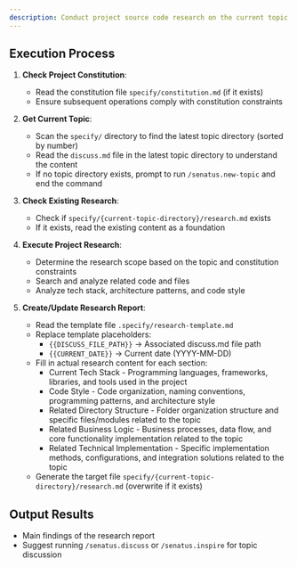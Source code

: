 ```yaml
---
description: Conduct project source code research on the current topic and update the research report
---
```


## Execution Process

1. **Check Project Constitution**:
   - Read the constitution file `specify/constitution.md` (if it exists)
   - Ensure subsequent operations comply with constitution constraints

2. **Get Current Topic**:
   - Scan the `specify/` directory to find the latest topic directory (sorted by number)
   - Read the `discuss.md` file in the latest topic directory to understand the content
   - If no topic directory exists, prompt to run `/senatus.new-topic` and end the command

3. **Check Existing Research**:
   - Check if `specify/{current-topic-directory}/research.md` exists
   - If it exists, read the existing content as a foundation

4. **Execute Project Research**:
   - Determine the research scope based on the topic and constitution constraints
   - Search and analyze related code and files
   - Analyze tech stack, architecture patterns, and code style

5. **Create/Update Research Report**:
   - Read the template file `.specify/research-template.md`
   - Replace template placeholders:
     * `{{DISCUSS_FILE_PATH}}` → Associated discuss.md file path
     * `{{CURRENT_DATE}}` → Current date (YYYY-MM-DD)
   - Fill in actual research content for each section:
     * Current Tech Stack - Programming languages, frameworks, libraries, and tools used in the project
     * Code Style - Code organization, naming conventions, programming patterns, and architecture style
     * Related Directory Structure - Folder organization structure and specific files/modules related to the topic
     * Related Business Logic - Business processes, data flow, and core functionality implementation related to the topic
     * Related Technical Implementation - Specific implementation methods, configurations, and integration solutions related to the topic
   - Generate the target file `specify/{current-topic-directory}/research.md` (overwrite if it exists)

## Output Results
- Main findings of the research report
- Suggest running `/senatus.discuss` or `/senatus.inspire` for topic discussion